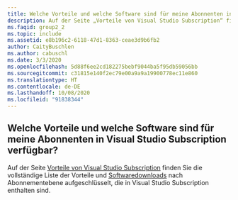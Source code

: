 ```yaml
---
title: Welche Vorteile und welche Software sind für meine Abonnenten in Visual Studio Subscription verfügbar?
description: Auf der Seite „Vorteile von Visual Studio Subscription“ finden Sie die vollständige Liste der Vorteile und Softwaredownloads...
ms.faqid: group2_2
ms.topic: include
ms.assetid: e8b196c2-6118-47d1-8363-ceae3d9b6fb2
author: CaityBuschlen
ms.author: cabuschl
ms.date: 3/3/2020
ms.openlocfilehash: 5d88f6ee2cd182275bebf9044ba5f95db59056bb
ms.sourcegitcommit: c31815e140f2ec79e00a9a9a19900778ec11e860
ms.translationtype: HT
ms.contentlocale: de-DE
ms.lasthandoff: 10/08/2020
ms.locfileid: "91838344"
---
```

## <a name="what-benefits-and-software-is-available-to-my-subscriber-once-a-visual-studio-subscription-has-been-assigned"></a>Welche Vorteile und welche Software sind für meine Abonnenten in Visual Studio Subscription verfügbar?

Auf der Seite [Vorteile von Visual Studio Subscription](https://visualstudio.microsoft.com/vs/benefits/) finden Sie die vollständige Liste der Vorteile und [Softwaredownloads](../../../../software-download-list.md) nach Abonnementebene aufgeschlüsselt, die in Visual Studio Subscription enthalten sind.